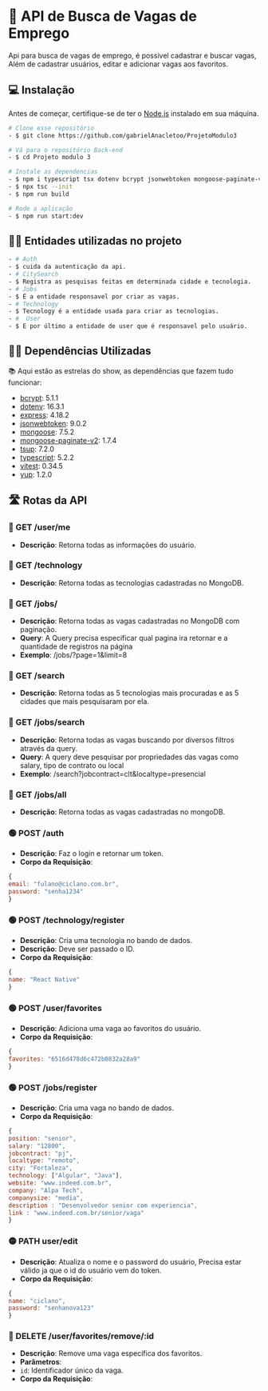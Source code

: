 # 🚀 API de Busca de Vagas de Emprego 
 Api para busca de vagas de emprego, é possivel cadastrar e buscar vagas,
 Além de cadastrar usuários, editar e adicionar vagas aos favoritos.

## 💻 Instalação

Antes de começar, certifique-se de ter o [Node.js](https://nodejs.org/) instalado em sua máquina.
```bash
# Clone esse repositório
- $ git clone https://github.com/gabrielAnacletoo/ProjetoModulo3

# Vá para o repositório Back-end
- $ cd Projeto modulo 3

# Instale as dependencias
- $ npm i typescript tsx dotenv bcrypt jsonwebtoken mongoose-paginate-v2 tsup vitest yup mongoose express -D
- $ npx tsc --init 
- $ npm run build 

# Rode a aplicação
- $ npm run start:dev
```
## 👨‍💻 Entidades utilizadas no projeto
```bash
- # Auth
- $ cuida da autenticação da api.
- # CitySearch
- $ Registra as pesquisas feitas em determinada cidade e tecnologia.
- # Jobs
- $ É a entidade responsavel por criar as vagas.
- # Technology
- $ Tecnology é a entidade usada para criar as tecnologias.
- #  User
- $ E por último a entidade de user que é responsavel pelo usuário.
```

## 👨‍💻 Dependências Utilizadas
📚 Aqui estão as estrelas do show, as dependências que fazem tudo funcionar:

- [bcrypt](https://www.npmjs.com/package/bcrypt): 5.1.1
- [dotenv](https://www.npmjs.com/package/dotenv): 16.3.1
- [express](https://expressjs.com/pt-br/): 4.18.2
- [jsonwebtoken](https://jwt.io/): 9.0.2
- [mongoose](https://mongoosejs.com/): 7.5.2
- [mongoose-paginate-v2](https://www.npmjs.com/package/mongoose-paginate-v2): 1.7.4
- [tsup](https://www.npmjs.com/package/tsup): 7.2.0
- [typescript](https://www.typescriptlang.org/): 5.2.2
- [vitest](https://vitest.dev/): 0.34.5
- [yup](https://www.npmjs.com/package/yup): 1.2.0


## 🛣️ Rotas da API

### 🔵 GET /user/me
- **Descrição**: Retorna todas as informações do usuário.
### 🔵 GET /technology
- **Descrição**: Retorna todas as tecnologias cadastradas no MongoDB.
### 🔵 GET /jobs/
- **Descrição**: Retorna todas as vagas cadastradas no MongoDB com paginação.
- **Query**: A Query precisa especificar qual pagina ira retornar e a quantidade de registros na página
- **Exemplo**:  /jobs/?page=1&limit=8
### 🔵 GET /search
- **Descrição**: Retorna todas as 5 tecnologias mais procuradas e as 5 cidades que mais pesquisaram por ela.
### 🔵 GET /jobs/search
- **Descrição**: Retorna todas as vagas buscando por diversos filtros através da query.
- **Query**: A query deve pesquisar por propriedades das vagas como salary, tipo de contrato ou local
- **Exemplo**: /search?jobcontract=clt&localtype=presencial
### 🔵 GET /jobs/all
- **Descrição**: Retorna todas as vagas cadastradas no mongoDB.

### 🟢 POST /auth
- **Descrição**: Faz o login e retornar um token.
- **Corpo da Requisição**:
```javascript
{
email: "fulano@ciclano.com.br",
password: "senha1234"
}
```
### 🟢 POST /technology/register
- **Descrição**: Cria uma tecnologia no bando de dados.
- **Descrição**: Deve ser passado o ID.
- **Corpo da Requisição**:
```javascript
{
name: "React Native"
}
```
### 🟢 POST /user/favorites
- **Descrição**: Adiciona uma vaga ao favoritos do usuário.
- **Corpo da Requisição**:
```javascript
{
favorites: "6516d478d6c472b0832a28a9"
}
```
### 🟢 POST /jobs/register
- **Descrição**: Cria uma vaga no bando de dados.
- **Corpo da Requisição**:
```javascript
{
position: "senior",
salary: "12800",
jobcontract: "pj",
localtype: "remoto",
city: "Fortaleza",
technology: ["Algular", "Java"],
website: "www.indeed.com.br",
company: "Alpa Tech",
companysize: "media",
description : "Desenvolvedor senior com experiencia",
link : "www.indeed.com.br/senior/vaga"
}
```

### 🟡 PATH user/edit
- **Descrição**: Atualiza o nome e o password do usuário, Precisa estar válido ja que o id do usuário vem do token.
- **Corpo da Requisição**:
 ```javascript
{
name: "ciclano",
password: "senhanova123"
}
```
### 🔴 DELETE /user/favorites/remove/:id
- **Descrição**: Remove uma vaga específica dos favoritos.
- **Parâmetros**:
- `id`: Identificador único da vaga.
- **Corpo da Requisição**:

